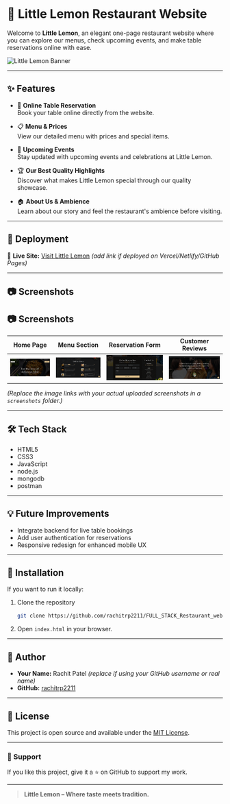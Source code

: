 # 🍋 Little Lemon Restaurant Website

Welcome to **Little Lemon**, an elegant one-page restaurant website where you can explore our menus, check upcoming events, and make table reservations online with ease.

![Little Lemon Banner](link-to-your-banner-or-screenshot-if-hosted)

---

## ✨ Features

- 📝 **Online Table Reservation**  
  Book your table online directly from the website.

- 📋 **Menu & Prices**  
  View our detailed menu with prices and special items.

- 🎉 **Upcoming Events**  
  Stay updated with upcoming events and celebrations at Little Lemon.

- 🏆 **Our Best Quality Highlights**  
  Discover what makes Little Lemon special through our quality showcase.

- 🏠 **About Us & Ambience**  
  Learn about our story and feel the restaurant's ambience before visiting.

---

## 🚀 Deployment

🔗 **Live Site:** [Visit Little Lemon](your-deployed-link-here) *(add link if deployed on Vercel/Netlify/GitHub Pages)*

---

## 📷 Screenshots
## 📷 Screenshots

| Home Page | Menu Section | Reservation Form | Customer Reviews |
|---|---|---|---|
| ![Home](./screenshots/home.png) | ![Menu](./screenshots/menu.png) | ![Reservation](./screenshots/reservation.png) | ![Reviews](./screenshots/review.png) |


*(Replace the image links with your actual uploaded screenshots in a `screenshots` folder.)*

---

## 🛠️ Tech Stack

- HTML5
- CSS3
- JavaScript
- node.js
- mongodb
- postman

---

## 💡 Future Improvements

- Integrate backend for live table bookings
- Add user authentication for reservations
- Responsive redesign for enhanced mobile UX

---

## 📌 Installation

If you want to run it locally:

1. Clone the repository

    ```bash
    git clone https://github.com/rachitrp2211/FULL_STACK_Restaurant_website.git
    ```

2. Open `index.html` in your browser.

---

## 👤 Author

- **Your Name:** Rachit Patel *(replace if using your GitHub username or real name)*  
- **GitHub:** [rachitrp2211](https://github.com/rachitrp2211)

---

## 📄 License

This project is open source and available under the [MIT License](LICENSE).

---

### 🌟 Support

If you like this project, give it a ⭐️ on GitHub to support my work.

---

> **Little Lemon – Where taste meets tradition.**
